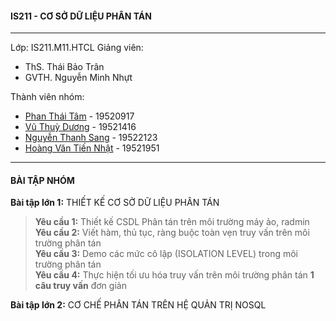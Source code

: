 
#### IS211 - CƠ SỞ DỮ LIỆU PHÂN TÁN
----
Lớp: IS211.M11.HTCL
Giảng viên:

 - ThS. Thái Bảo Trân   
 - GVTH. Nguyễn Minh Nhựt
 
Thành viên nhóm:
 - [Phan Thái Tâm](https://www.facebook.com/thaitamphan123) - 19520917  
 - [Vũ Thuỳ Dương](https://www.facebook.com/thduongvu1809) - 19521416  
 - [Nguyễn Thanh Sang](https://www.facebook.com/NeT7eS) - 19522123
 - [Hoàng Văn Tiến Nhật](https://www.facebook.com/tiennhat07102001) - 19521951
 
----
#### BÀI TẬP NHÓM
**Bài tập lớn 1:** THIẾT KẾ CƠ SỞ DỮ LIỆU PHÂN TÁN

> **Yêu cầu 1:** Thiết kế CSDL Phân tán trên môi trường máy ảo, radmin  
> **Yêu cầu 2:** Viết hàm, thủ tục, ràng buộc toàn vẹn truy vấn trên môi trường phân tán  
> **Yêu cầu 3:** Demo các mức cô lập (ISOLATION LEVEL) trong môi trường phân tán    
> **Yêu cầu 4:** Thực hiện tối ưu hóa truy vấn trên môi trường phân tán  **1 câu truy vấn**  đơn giản

    

**Bài tập lớn 2:** CƠ CHẾ PHÂN TÁN TRÊN HỆ QUẢN TRỊ NOSQL

